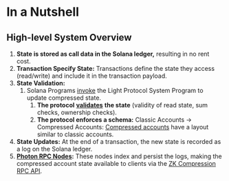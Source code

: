 # In a Nutshell

## High-level System Overview

1. **State is stored as call data in the Solana ledger,** resulting in no rent cost.
2. **Transaction Specify State:** Transactions define the state they access (read/write) and include it in the transaction payload.
3. **State Validation:**
   1. Solana Programs [invoke](https://solana.com/docs/core/cpi) the Light Protocol System Program to update compressed state.
      1. **The protocol** [**validates**](core-concepts/validity-proofs.md) **the state** (validity of read state, sum checks, ownership checks).
      2. **The protocol enforces a schema:** Classic Accounts → Compressed Accounts: [Compressed accounts](core-concepts/compressed-account-model.md) have a layout similar to classic accounts.
4. **State Updates:** At the end of a transaction, the new state is recorded as a log on the Solana ledger.
5. [**Photon RPC Nodes**](../node-operators/run-a-node.md#photon-rpc-node)**:** These nodes index and persist the logs, making the compressed account state available to clients via the [ZK Compression RPC API](../developers/json-rpc-methods/).
